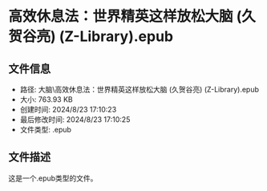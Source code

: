 ﻿# 高效休息法：世界精英这样放松大脑 (久贺谷亮) (Z-Library).epub

## 文件信息
- 路径: 大脑\高效休息法：世界精英这样放松大脑 (久贺谷亮) (Z-Library).epub
- 大小: 763.93 KB
- 创建时间: 2024/8/23 17:10:23
- 最后修改时间: 2024/8/23 17:10:25
- 文件类型: .epub

## 文件描述
这是一个.epub类型的文件。


